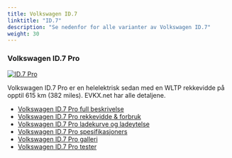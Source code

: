 ```yaml
---
title: Volkswagen ID.7
linktitle: "ID.7"
description: "Se nedenfor for alle varianter av Volkswagen ID.7"
weight: 30
---
```

### Volkswagen ID.7 Pro

<a href="id.7_pro/"><img src="https://media.evkx.net/multimedia/models/volkswagen/id.7/id.7_pro/main_1_st.jpg" class="img-fluid" alt="ID.7 Pro" ></a>

Volkswagen ID.7 Pro er en helelektrisk sedan med en WLTP rekkevidde på opptil 615 km (382 miles). EVKX.net har alle detaljene. 

- [Volkswagen ID.7 Pro full beskrivelse](id.7_pro/)
- [Volkswagen ID.7 Pro rekkevidde & forbruk](id.7_pro/rangeandconsumption)
- [Volkswagen ID.7 Pro ladekurve og ladeytelse](id.7_pro/chargingcurve)
- [Volkswagen ID.7 Pro spesifikasjoners](id.7_pro/specifications)
- [Volkswagen ID.7 Pro galleri](id.7_pro/gallery)
- [Volkswagen ID.7 Pro tester](id.7_pro/reviews)

